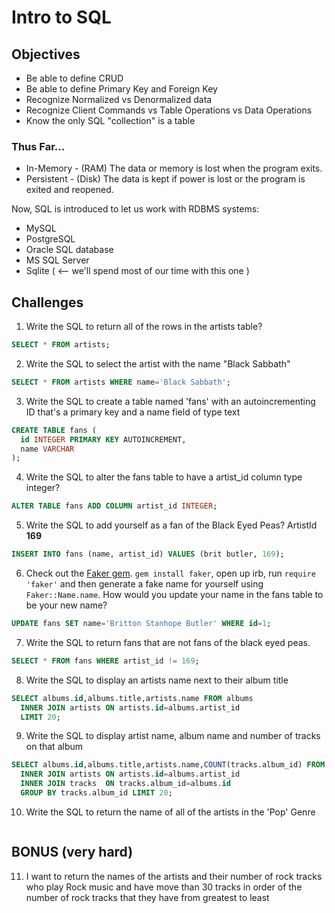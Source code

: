 # Intro to SQL

## Objectives

* Be able to define CRUD
* Be able to define Primary Key and Foreign Key
* Recognize Normalized vs Denormalized data
* Recognize Client Commands vs Table Operations vs Data Operations
* Know the only SQL "collection" is a table




### Thus Far...

* In-Memory - (RAM) The data or memory is lost when the program exits.
* Persistent - (Disk) The data is kept if power is lost or the program is exited and reopened.

Now, SQL is introduced to let us work with RDBMS systems:
* MySQL
* PostgreSQL
* Oracle SQL database
* MS SQL Server
* Sqlite ( <-- we'll spend most of our time with this one )


## Challenges

1. Write the SQL to return all of the rows in the artists table?

```SQL
SELECT * FROM artists;
```

2. Write the SQL to select the artist with the name "Black Sabbath"

```SQL
SELECT * FROM artists WHERE name='Black Sabbath';

```

3. Write the SQL to create a table named 'fans' with an autoincrementing ID that's a primary key and a name field of type text

```sql
CREATE TABLE fans (
  id INTEGER PRIMARY KEY AUTOINCREMENT,
  name VARCHAR
);
```

4. Write the SQL to alter the fans table to have a artist_id column type integer?

```sql
ALTER TABLE fans ADD COLUMN artist_id INTEGER;
```

5. Write the SQL to add yourself as a fan of the Black Eyed Peas? ArtistId **169**

```sql
INSERT INTO fans (name, artist_id) VALUES (brit butler, 169);
```

6. Check out the [Faker gem](https://github.com/stympy/faker). `gem install faker`, open up irb, run `require 'faker'` and then generate a fake name for yourself using `Faker::Name.name`. How would you update your name in the fans table to be your new name?

```sql
UPDATE fans SET name='Britton Stanhope Butler' WHERE id=1;
```

7. Write the SQL to return fans that are not fans of the black eyed peas.

```sql
SELECT * FROM fans WHERE artist_id != 169;
```

8. Write the SQL to display an artists name next to their album title

```sql
SELECT albums.id,albums.title,artists.name FROM albums
  INNER JOIN artists ON artists.id=albums.artist_id
  LIMIT 20;
```

9. Write the SQL to display artist name, album name and number of tracks on that album

```sql
SELECT albums.id,albums.title,artists.name,COUNT(tracks.album_id) FROM albums
  INNER JOIN artists ON artists.id=albums.artist_id
  INNER JOIN tracks  ON tracks.album_id=albums.id
  GROUP BY tracks.album_id LIMIT 20;
```

10. Write the SQL to return the name of all of the artists in the 'Pop' Genre

```sql

```

## BONUS (very hard)

11. I want to return the names of the artists and their number of rock tracks
    who play Rock music
    and have move than 30 tracks
    in order of the number of rock tracks that they have
    from greatest to least

```sql

```

